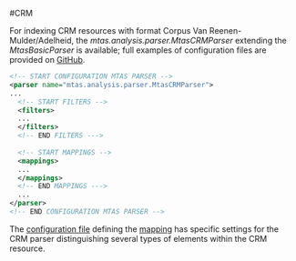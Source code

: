 #CRM

For indexing CRM resources with format Corpus Van Reenen-Mulder/Adelheid, the *mtas.analysis.parser.MtasCRMParser* extending the *MtasBasicParser* is available; full examples of configuration files are provided on [GitHub](https://github.com/meertensinstituut/mtas/tree/master/conf/parser/nederlab/mtas).

```xml
<!-- START CONFIGURATION MTAS PARSER -->
<parser name="mtas.analysis.parser.MtasCRMParser">
...
  <!-- START FILTERS -->
  <filters>
  ...
  </filters>
  <!-- END FILTERS --->
  
  <!-- START MAPPINGS -->
  <mappings>
  ...
  </mappings>
  <!-- END MAPPINGS --->
  ...
</parser>
<!-- END CONFIGURATION MTAS PARSER -->
```

The [configuration file](indexing_configuration.html#configuration) defining the [mapping](indexing_mapping.html) has specific settings for the CRM parser distinguishing several types of elements within the CRM resource.




